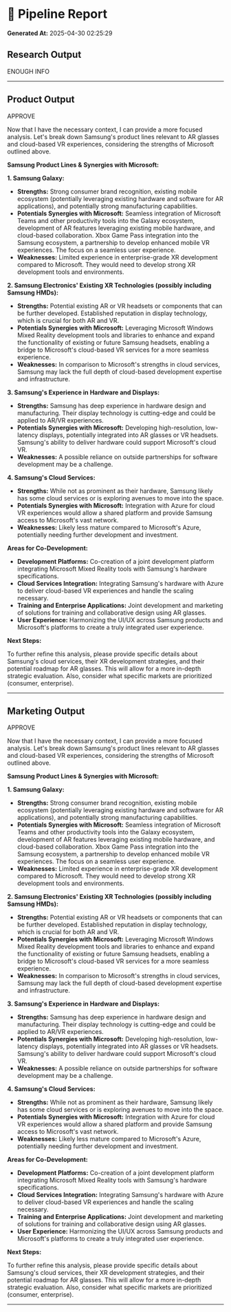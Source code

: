 # 📝 Pipeline Report

**Generated At:** 2025-04-30 02:25:29

## Research Output

ENOUGH INFO


---

## Product Output

APPROVE

Now that I have the necessary context, I can provide a more focused analysis.  Let's break down Samsung's product lines relevant to AR glasses and cloud-based VR experiences, considering the strengths of Microsoft outlined above.

**Samsung Product Lines & Synergies with Microsoft:**

**1. Samsung Galaxy:**

* **Strengths:**  Strong consumer brand recognition, existing mobile ecosystem (potentially leveraging existing hardware and software for AR applications), and potentially strong manufacturing capabilities.
* **Potentials Synergies with Microsoft:** Seamless integration of Microsoft Teams and other productivity tools into the Galaxy ecosystem, development of AR features leveraging existing mobile hardware, and cloud-based collaboration.  Xbox Game Pass integration into the Samsung ecosystem, a partnership to develop enhanced mobile VR experiences.  The focus on a seamless user experience.
* **Weaknesses:**  Limited experience in enterprise-grade XR development compared to Microsoft.  They would need to develop strong XR development tools and environments.

**2. Samsung Electronics' Existing XR Technologies (possibly including Samsung HMDs):**

* **Strengths:**  Potential existing AR or VR headsets or components that can be further developed.  Established reputation in display technology, which is crucial for both AR and VR.
* **Potentials Synergies with Microsoft:**  Leveraging Microsoft Windows Mixed Reality development tools and libraries to enhance and expand the functionality of existing or future Samsung headsets, enabling a bridge to Microsoft's cloud-based VR services for a more seamless experience.
* **Weaknesses:**  In comparison to Microsoft's strengths in cloud services, Samsung may lack the full depth of cloud-based development expertise and infrastructure.

**3. Samsung's Experience in Hardware and Displays:**

* **Strengths:**  Samsung has deep experience in hardware design and manufacturing.  Their display technology is cutting-edge and could be applied to AR/VR experiences.
* **Potentials Synergies with Microsoft:**   Developing high-resolution, low-latency displays, potentially integrated into AR glasses or VR headsets. Samsung's ability to deliver hardware could support Microsoft's cloud VR.
* **Weaknesses:** A possible reliance on outside partnerships for software development may be a challenge.

**4. Samsung's Cloud Services:**

* **Strengths:**  While not as prominent as their hardware, Samsung likely has some cloud services or is exploring avenues to move into the space.
* **Potentials Synergies with Microsoft:** Integration with Azure for cloud VR experiences would allow a shared platform and provide Samsung access to Microsoft's vast network.
* **Weaknesses:**  Likely less mature compared to Microsoft's Azure, potentially needing further development and investment.


**Areas for Co-Development:**

* **Development Platforms:**  Co-creation of a joint development platform integrating Microsoft Mixed Reality tools with Samsung's hardware specifications.
* **Cloud Services Integration:**  Integrating Samsung's hardware with Azure to deliver cloud-based VR experiences and handle the scaling necessary.
* **Training and Enterprise Applications:** Joint development and marketing of solutions for training and collaborative design using AR glasses.
* **User Experience:**  Harmonizing the UI/UX across Samsung products and Microsoft's platforms to create a truly integrated user experience.


**Next Steps:**

To further refine this analysis, please provide specific details about Samsung's cloud services, their XR development strategies, and their potential roadmap for AR glasses. This will allow for a more in-depth strategic evaluation.  Also, consider what specific markets are prioritized (consumer, enterprise).


---

## Marketing Output

APPROVE

Now that I have the necessary context, I can provide a more focused analysis.  Let's break down Samsung's product lines relevant to AR glasses and cloud-based VR experiences, considering the strengths of Microsoft outlined above.

**Samsung Product Lines & Synergies with Microsoft:**

**1. Samsung Galaxy:**

* **Strengths:**  Strong consumer brand recognition, existing mobile ecosystem (potentially leveraging existing hardware and software for AR applications), and potentially strong manufacturing capabilities.
* **Potentials Synergies with Microsoft:** Seamless integration of Microsoft Teams and other productivity tools into the Galaxy ecosystem, development of AR features leveraging existing mobile hardware, and cloud-based collaboration.  Xbox Game Pass integration into the Samsung ecosystem, a partnership to develop enhanced mobile VR experiences.  The focus on a seamless user experience.
* **Weaknesses:**  Limited experience in enterprise-grade XR development compared to Microsoft.  They would need to develop strong XR development tools and environments.

**2. Samsung Electronics' Existing XR Technologies (possibly including Samsung HMDs):**

* **Strengths:**  Potential existing AR or VR headsets or components that can be further developed.  Established reputation in display technology, which is crucial for both AR and VR.
* **Potentials Synergies with Microsoft:**  Leveraging Microsoft Windows Mixed Reality development tools and libraries to enhance and expand the functionality of existing or future Samsung headsets, enabling a bridge to Microsoft's cloud-based VR services for a more seamless experience.
* **Weaknesses:**  In comparison to Microsoft's strengths in cloud services, Samsung may lack the full depth of cloud-based development expertise and infrastructure.

**3. Samsung's Experience in Hardware and Displays:**

* **Strengths:**  Samsung has deep experience in hardware design and manufacturing.  Their display technology is cutting-edge and could be applied to AR/VR experiences.
* **Potentials Synergies with Microsoft:**   Developing high-resolution, low-latency displays, potentially integrated into AR glasses or VR headsets. Samsung's ability to deliver hardware could support Microsoft's cloud VR.
* **Weaknesses:** A possible reliance on outside partnerships for software development may be a challenge.

**4. Samsung's Cloud Services:**

* **Strengths:**  While not as prominent as their hardware, Samsung likely has some cloud services or is exploring avenues to move into the space.
* **Potentials Synergies with Microsoft:** Integration with Azure for cloud VR experiences would allow a shared platform and provide Samsung access to Microsoft's vast network.
* **Weaknesses:**  Likely less mature compared to Microsoft's Azure, potentially needing further development and investment.


**Areas for Co-Development:**

* **Development Platforms:**  Co-creation of a joint development platform integrating Microsoft Mixed Reality tools with Samsung's hardware specifications.
* **Cloud Services Integration:**  Integrating Samsung's hardware with Azure to deliver cloud-based VR experiences and handle the scaling necessary.
* **Training and Enterprise Applications:** Joint development and marketing of solutions for training and collaborative design using AR glasses.
* **User Experience:**  Harmonizing the UI/UX across Samsung products and Microsoft's platforms to create a truly integrated user experience.


**Next Steps:**

To further refine this analysis, please provide specific details about Samsung's cloud services, their XR development strategies, and their potential roadmap for AR glasses. This will allow for a more in-depth strategic evaluation.  Also, consider what specific markets are prioritized (consumer, enterprise).


---

